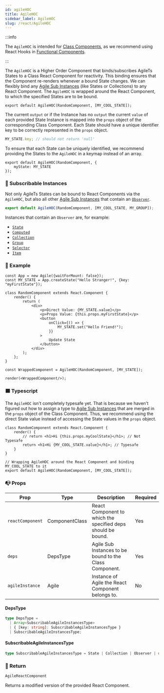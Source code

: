 ```yaml
---
id: agileHOC
title: AgileHOC
sidebar_label: AgileHOC
slug: /react/AgileHOC
---
```


:::info

The `AgileHOC` is intended for [Class Components](https://reactjs.org/docs/components-and-props.html),
as we recommend using React Hooks in [Functional Components](https://reactjs.org/docs/components-and-props.html).

:::

The `AgileHOC` is a Higher Order Component that binds/subscribes AgileTs States 
to a Class React Component for reactivity. 
This binding ensures that the Component re-renders whenever a bound State changes.
We can flexibly bind any [Agile Sub Instances](../../../main/Introduction.md#agile-sub-instance)
(like States or Collections) to any React Component.
The `AgileHOC` is wrapped around the React Component,
to which the specified States are to be bound.
```tsx
export default AgileHOC(RandomComponent, [MY_COOL_STATE]);
```
The current `output` or if the Instance has no `output` the current `value` 
of each provided State Instance is mapped 
into the `props` object of the corresponding Class Component.
Each State should have a unique identifier key to be correctly represented in the `props` object.
```ts
MY_STATE.key; // should not return 'null'
```
To ensure that each State can be uniquely identified,
we recommend providing the States to the `AgileHOC` in a keymap
instead of an array.
```tsx
export default AgileHOC(RandomComponent, {
    myState: MY_STATE
});
```

### 👀 Subscribable Instances

Not only AgileTs States can be bound to React Components via the `AgileHOC`,
but also all other [Agile Sub Instances](../../../main/Introduction.md#agile-sub-instance)
that contain an [`Observer`](../../../main/Introduction.md#observer).
```ts
export default AgileHOC(RandomComponent, [MY_COOL_STATE, MY_GROUP]);
```
Instances that contain an `Observer` are, for example:
- [`State`](../../core/api/state/Introduction.md)
- [`Computed`](../../core/api/computed/Introduction.md)
- [`Collection`](../../core/api/collection/Introduction.md)
- [`Group`](../../core/api/collection/group/Introduction.md)
- [`Selector`](../../core/api/collection/selector/Introduction.md)
- [`Item`](../../core/api/collection/Introduction.md#-item)

### 🔴 Example

```tsx live
const App = new Agile({waitForMount: false});
const MY_STATE = App.createState("Hello Stranger!", {key: "myFirstState"});

class RandomComponent extends React.Component {
    render() {
        return (
            <div>
                <p>Direct Value: {MY_STATE.value}</p>
                <p>Props Value: {this.props.myFirstState}</p>
                <button
                    onClick={() => {
                        MY_STATE.set("Hello Friend!");
                    }}
                >
                    Update State
                </button>
            </div>
        );
    };
}

const WrappedComponent = AgileHOC(RandomComponent, [MY_STATE]);

render(<WrappedComponent/>);
```

### 🟦 Typescript

The `AgileHOC` isn't completely typesafe yet.
That is because we haven't figured out how to assign a type to 
[Agile Sub Instances](../../../main/Introduction.md#agile-sub-instance)
that are merged in the `props` object of the Class Component.
Thus, we recommend using the direct State value
instead of accessing the State values in the `props` object.
```tsx {4,9}
class RandomComponent extends React.Component {
    render() {
        // return <h1>Hi {this.props.myCoolState}</h1>; // Not Typesafe
        return <h1>Hi {MY_COOL_STATE.value}</h1>; // Typesafe
    }
}

// Wrapping AgileHOC around the React Component and binding MY_COOL_STATE to it
export default AgileHOC(RandomComponent, [MY_COOL_STATE]);
```

### 📭 Props

| Prop              | Type                                            | Description                                                                                                 | Required    |
| ----------------- | ----------------------------------------------- | ----------------------------------------------------------------------------------------------------------- | ------------|
| `reactComponent`  | ComponentClass                                  | React Component to which the specified deps should be bound.                                                | Yes         |
| `deps`            | DepsType                                        | Agile Sub Instances to be bound to the Class Component.                                                     | Yes         |
| `agileInstance`   | Agile                                           | Instance of Agile the React Component belongs to.                                                           | No          |

#### DepsType
```ts
type DepsType =
  | Array<SubscribableAgileInstancesType>
  | { [key: string]: SubscribableAgileInstancesType }
  | SubscribableAgileInstancesType;
```

#### SubscribableAgileInstancesType
```ts
type SubscribableAgileInstancesType = State | Collection | Observer | undefined;
```

### 📄 Return

```ts
AgileReactComponent
```
Returns a modified version of the provided React Component.
